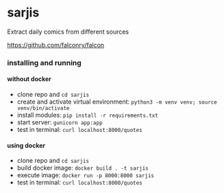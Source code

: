 # sarjis
Extract daily comics from different sources

https://github.com/falconry/falcon


### installing and running 

#### without docker

- clone repo and `cd sarjis`
- create and activate virtual environment: `python3 -m venv venv; source venv/bin/activate`
- install modules: `pip install -r requirements.txt`
- start server: `gunicorn app:app`
- test in terminal: `curl localhost:8000/quotes`

#### using docker 

- clone repo and `cd sarjis`
- build docker image: `docker build . -t sarjis`
- execute image: `docker run -p 8000:8000 sarjis`
- test in terminal: `curl localhost:8000/quotes`
